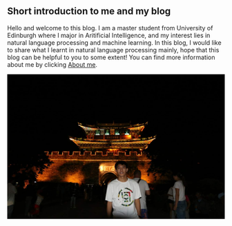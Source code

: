 ## Short introduction to me and my blog

Hello and welcome to this blog. I am a master student from University of Edinburgh where I major in Aritificial Intelligence, and my interest lies in natural language processing and machine learning. In this blog, I would like to share what I learnt in natural language processing mainly, hope that this blog can be helpful to you to some extent! You can find more information about me by clicking [About me](https://1e0ndavid.github.io/about.html).

![me1](images/me1.jpg)


